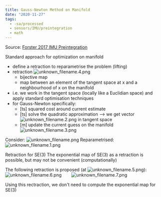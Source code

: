 ```yaml
---
title: Gauss-Newton Method on Manifold
date: "2020-11-27"
tags:
  - -sa/processed
  - sensors/IMU/preintegration
  - math
---
```


Source: [Forster 2017 IMU Preintegration](forster-2017-imu-preintegration.md)

Standard approach for optimization on manifold

*   define a retraction to reparametrise the problem (lifting)
*   retraction ![unknown_filename.4.png](./_resources/Gauss-Newton_Method_on_Manifold.resources/unknown_filename.4.png)
    *   bijective map
    *   map between an element of the tangent space at x and a neighbourhood of x on the manifold
*   i.e. we work in the tangent space (locally like a Euclidian space) and apply standard optimisation techniques
*   for Gauss-Newton specifically:
    *   \[ts\] squared cost around current estimate
    *   \[ts\] solve the quadratic approximation --> we get vector ![unknown_filename.2.png](./_resources/Gauss-Newton_Method_on_Manifold.resources/unknown_filename.2.png) in tangent space
    *   \[m\] update the current guess on the manifold ![unknown_filename.3.png](./_resources/Gauss-Newton_Method_on_Manifold.resources/unknown_filename.3.png) 

Consider: ![unknown_filename.png](./_resources/Gauss-Newton_Method_on_Manifold.resources/unknown_filename.png)
Reparametrised: ![unknown_filename.1.png](./_resources/Gauss-Newton_Method_on_Manifold.resources/unknown_filename.1.png)

Retraction for SE(3)
The exponential map of SE(3) as a retraction is possible, but may not be convenient (computationally)

The following retraction is proposed (at ![unknown_filename.5.png](./_resources/Gauss-Newton_Method_on_Manifold.resources/unknown_filename.5.png)):
![unknown_filename.6.png](./_resources/Gauss-Newton_Method_on_Manifold.resources/unknown_filename.6.png)        ![unknown_filename.7.png](./_resources/Gauss-Newton_Method_on_Manifold.resources/unknown_filename.7.png)

Using this rectraction, we don't need to compute the exponential map for SE(3)

